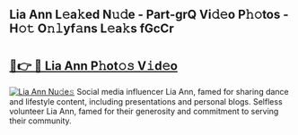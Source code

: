 ## Lia Ann L𝚎a𝚔ed N𝚞𝚍e - Part-grQ Vi𝚍𝚎o P𝚑𝚘tos - H𝚘𝚝 O𝚗𝚕yf𝚊ns L𝚎a𝚔s fGcCr

# <h2><a href="http://kf0rusr.oniu.top/?m=Lia+Ann">🔗👉 🔴 Lia Ann P𝚑ot𝚘𝚜 V𝚒d𝚎o</a></h2>

[![Lia Ann Nu𝚍e𝚜](https://i.imgur.com/0qMVB7G.gif)](http://kf0rusr.oniu.top/?m=Lia+Ann)
Social media influencer Lia Ann, famed for sharing dance and lifestyle content, including presentations and personal blogs. Selfless volunteer Lia Ann, famed for their generosity and commitment to serving their community.  
